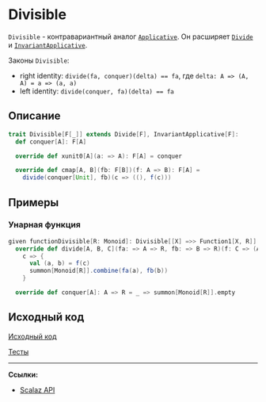 # Divisible

`Divisible` - контравариантный аналог [`Applicative`](applicative). 
Он расширяет [`Divide`](divide) и [`InvariantApplicative`](invariant-applicative).

Законы `Divisible`:
- right identity: `divide(fa, conquer)(delta) == fa`, где `delta: A => (A, A) = a => (a, a)`
- left identity: `divide(conquer, fa)(delta) == fa`


## Описание

```scala
trait Divisible[F[_]] extends Divide[F], InvariantApplicative[F]:
  def conquer[A]: F[A]

  override def xunit0[A](a: => A): F[A] = conquer

  override def cmap[A, B](fb: F[B])(f: A => B): F[A] =
    divide(conquer[Unit], fb)(c => ((), f(c)))
```

## Примеры

### Унарная функция

```scala
given functionDivisible[R: Monoid]: Divisible[[X] =>> Function1[X, R]] with
  override def divide[A, B, C](fa: => A => R, fb: => B => R)(f: C => (A, B)): C => R =
    c => {
      val (a, b) = f(c)
      summon[Monoid[R]].combine(fa(a), fb(b))
    }

  override def conquer[A]: A => R = _ => summon[Monoid[R]].empty
```

## Исходный код

[Исходный код](https://gitflic.ru/project/artemkorsakov/scalabook/blob?file=examples%2Fsrc%2Fmain%2Fscala%2Ftypeclass%2Fmonad%2FDivisible.scala&plain=1)

[Тесты](https://gitflic.ru/project/artemkorsakov/scalabook/blob?file=examples%2Fsrc%2Ftest%2Fscala%2Ftypeclass%2Fmonad%2FDivisibleSuite.scala)


---

**Ссылки:**

- [Scalaz API](https://javadoc.io/static/org.scalaz/scalaz-core_3/7.3.6/scalaz/Divisible.html)
